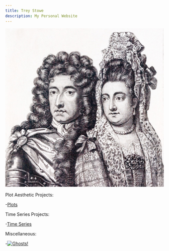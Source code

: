 ```yaml
---
title: Trey Stowe
description: My Personal Website
---
```


![William & Mary](/WM.jpg)


Plot Aesthetic Projects:

-[Plots](/plots/index.md)


Time Series Projects:

-[Time Series](/timeseries/index.md)


Miscellaneous:

-[![Ghosts!](https://img.www.youtube.com/watch?v=OjPWU_DM-ak/0.jpg)](https://www.youtube.com/watch?v=OjPWU_DM-ak)
